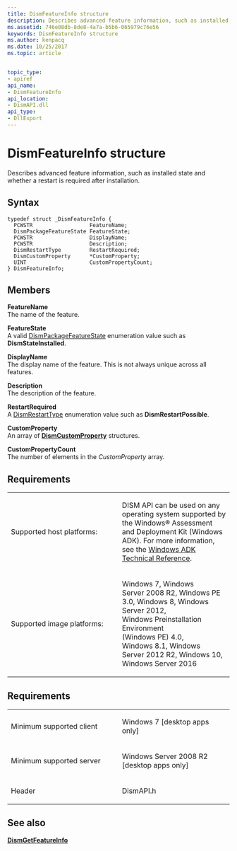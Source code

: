 ```yaml
---
title: DismFeatureInfo structure
description: Describes advanced feature information, such as installed state and whether a restart is required after installation.
ms.assetid: 746e08db-8de8-4a7a-b5b6-065979c76e56
keywords: DismFeatureInfo structure
ms.author: kenpacq
ms.date: 10/25/2017
ms.topic: article


topic_type: 
- apiref
api_name: 
- DismFeatureInfo
api_location: 
- DismAPI.dll
api_type: 
- DllExport
---
```


# DismFeatureInfo structure


Describes advanced feature information, such as installed state and whether a restart is required after installation.

Syntax
---

```
typedef struct _DismFeatureInfo {
  PCWSTR                  FeatureName;
  DismPackageFeatureState FeatureState;
  PCWSTR                  DisplayName;
  PCWSTR                  Description;
  DismRestartType         RestartRequired;
  DismCustomProperty      *CustomProperty;
  UINT                    CustomPropertyCount;
} DismFeatureInfo;
```

Members
----

**FeatureName**  
The name of the feature.

**FeatureState**  
A valid [DismPackageFeatureState](dismpackagefeaturestate-enumeration.md) enumeration value such as **DismStateInstalled**.

**DisplayName**  
The display name of the feature. This is not always unique across all features.

**Description**  
The description of the feature.

**RestartRequired**  
A [DismRestartType](dismrestarttype-enumeration.md) enumeration value such as **DismRestartPossible**.

**CustomProperty**  
An array of [**DismCustomProperty**](dismcustomproperty-structure.md) structures.

**CustomPropertyCount**  
The number of elements in the *CustomProperty* array.

## <span id="Requirements"></span><span id="requirements"></span><span id="REQUIREMENTS"></span>Requirements


<table>
<colgroup>
<col width="50%" />
<col width="50%" />
</colgroup>
<tbody>
<tr class="odd">
<td><p>Supported host platforms:</p></td>
<td><p>DISM API can be used on any operating system supported by the Windows® Assessment and Deployment Kit (Windows ADK). For more information, see the <a href="http://go.microsoft.com/fwlink/?LinkId=206587" data-raw-source="[Windows ADK Technical Reference](http://go.microsoft.com/fwlink/?LinkId=206587)">Windows ADK Technical Reference</a>.</p></td>
</tr>
<tr class="even">
<td><p>Supported image platforms:</p></td>
<td><p>Windows 7, Windows Server 2008 R2, Windows PE 3.0, Windows 8, Windows Server 2012, Windows Preinstallation Environment (Windows PE) 4.0, Windows 8.1, Windows Server 2012 R2, Windows 10, Windows Server 2016</p></td>
</tr>
</tbody>
</table>

 

Requirements
---------

<table>
<colgroup>
<col width="50%" />
<col width="50%" />
</colgroup>
<tbody>
<tr class="odd">
<td><p>Minimum supported client</p></td>
<td><p>Windows 7 [desktop apps only]</p></td>
</tr>
<tr class="even">
<td><p>Minimum supported server</p></td>
<td><p>Windows Server 2008 R2 [desktop apps only]</p></td>
</tr>
<tr class="odd">
<td><p>Header</p></td>
<td>DismAPI.h</td>
</tr>
</tbody>
</table>

## <span id="see_also"></span>See also


[**DismGetFeatureInfo**](dismgetfeatureinfo-function.md)

 

 




